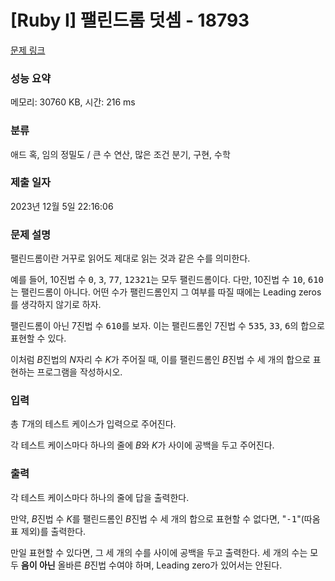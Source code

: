 # [Ruby I] 팰린드롬 덧셈 - 18793 

[문제 링크](https://www.acmicpc.net/problem/18793) 

### 성능 요약

메모리: 30760 KB, 시간: 216 ms

### 분류

애드 혹, 임의 정밀도 / 큰 수 연산, 많은 조건 분기, 구현, 수학

### 제출 일자

2023년 12월 5일 22:16:06

### 문제 설명

<p>팰린드롬이란 거꾸로 읽어도 제대로 읽는 것과 같은 수를 의미한다.</p>

<p>예를 들어, 10진법 수 <samp>0</samp>, <samp>3</samp>, <samp>77</samp>, <samp>12321</samp>는 모두 팰린드롬이다. 다만, 10진법 수 <samp>10</samp>, <samp>610</samp>는 팰린드롬이 아니다. 어떤 수가 팰린드롬인지 그 여부를 따질 때에는 Leading zeros를 생각하지 않기로 하자.</p>

<p>팰린드롬이 아닌 7진법 수 <samp>610</samp>를 보자. 이는 팰린드롬인 7진법 수 <samp>535</samp>, <samp>33</samp>, <samp>6</samp>의 합으로 표현할 수 있다.</p>

<p>이처럼 <em>B</em>진법의 <em>N</em>자리 수 <em>K</em>가 주어질 때, 이를 팰린드롬인 <em>B</em>진법 수 세 개의 합으로 표현하는 프로그램을 작성하시오.</p>

### 입력 

 <p>총 <em>T</em>개의 테스트 케이스가 입력으로 주어진다.</p>

<p>각 테스트 케이스마다 하나의 줄에 <em>B</em>와 <em>K</em>가 사이에 공백을 두고 주어진다.</p>

### 출력 

 <p>각 테스트 케이스마다 하나의 줄에 답을 출력한다.</p>

<p>만약, <em>B</em>진법 수 <em>K</em>를 팰린드롬인 <em>B</em>진법 수 세 개의 합으로 표현할 수 없다면, "<samp>-1</samp>"(따옴표 제외)를 출력한다.</p>

<p>만일 표현할 수 있다면, 그 세 개의 수를 사이에 공백을 두고 출력한다. 세 개의 수는 모두 <strong>음이 아닌</strong> 올바른 <em>B</em>진법 수여야 하며, Leading zero가 있어서는 안된다.</p>

